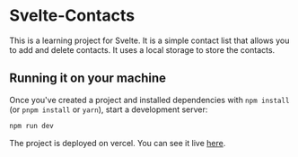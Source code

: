 # Svelte-Contacts

This is a learning project for Svelte. It is a simple contact list that allows you to add and delete contacts. It uses a local storage to store the contacts.

## Running it on your machine

Once you've created a project and installed dependencies with `npm install` (or `pnpm install` or `yarn`), start a development server:

```bash
npm run dev
```

The project is deployed on vercel. You can see it live [here](https://svelte-contacts.vercel.app/).

